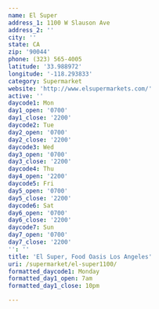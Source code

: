 ```yaml
---
name: El Super
address_1: 1100 W Slauson Ave
address_2: ''
city: ''
state: CA
zip: '90044'
phone: (323) 565-4005
latitude: '33.988972'
longitude: '-118.293833'
category: Supermarket
website: 'http://www.elsupermarkets.com/'
active: ''
daycode1: Mon
day1_open: '0700'
day1_close: '2200'
daycode2: Tue
day2_open: '0700'
day2_close: '2200'
daycode3: Wed
day3_open: '0700'
day3_close: '2200'
daycode4: Thu
day4_open: '2200'
daycode5: Fri
day5_open: '0700'
day5_close: '2200'
daycode6: Sat
day6_open: '0700'
day6_close: '2200'
daycode7: Sun
day7_open: '0700'
day7_close: '2200'
'': ''
title: 'El Super, Food Oasis Los Angeles'
uri: /supermarket/el-super1100/
formatted_daycode1: Monday
formatted_day1_open: 7am
formatted_day1_close: 10pm

---
```


